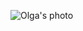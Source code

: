 ![Olga's photo](https://user-images.githubusercontent.com/62670697/81676896-c0bb0d00-9450-11ea-88df-ce679449953c.JPG)
